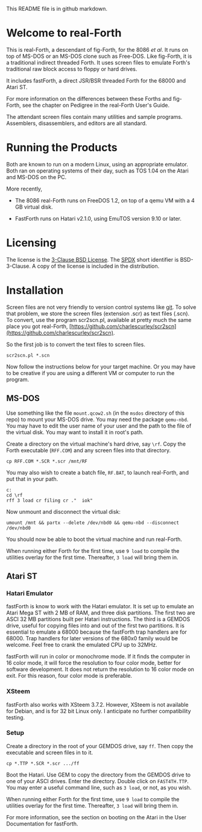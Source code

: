 This README file is in github markdown.

# Welcome to real-Forth

This is real-Forth, a descendant of fig-Forth, for the 8086 *et al*. It runs on top of MS-DOS or an MS-DOS clone such as Free-DOS. Like fig-Forth, it is a traditional indirect threaded Forth. It uses screen files to emulate Forth's traditional raw block access to floppy or hard drives.

It includes fastForth, a direct JSR/BSR threaded Forth for the 68000 and Atari ST.

For more information on the differences between these Forths and fig-Forth, see the chapter on Pedigree in the real-Forth User's Guide.

The attendant screen files contain many utilities and sample programs. Assemblers, disassemblers, and editors are all standard.

# Running the Products

Both are known to run on a modern Linux, using an appropriate emulator. Both ran on operating systems of their day, such as TOS 1.04 on the Atari and MS-DOS on the PC.

More recently,

* The 8086 real-Forth runs on FreeDOS 1.2, on top of a qemu VM with a 4 GB virtual disk.

* FastForth runs on Hatari v2.1.0, using EmuTOS version 9.10 or later.

# Licensing

The license is the [3-Clause BSD License](https://opensource.org/licenses/BSD-3-Clause). The [SPDX](https://spdx.org) short identifier is BSD-3-Clause. A copy of the license is included in the distribution.

# Installation

Screen files are not very friendly to version control systems like [git](https://git-scm.com/). To solve that problem, we store the screen files (extension .scr) as text files (.scn). To convert, use the program scr2scn.pl, available at pretty much the same place you got real-Forth, [https://github.com/charlescurley/scr2scn](https://github.com/charlescurley/scr2scn).

So the first job is to convert the text files to screen files.

    scr2scn.pl *.scn

Now follow the instructions below for your target machine. Or you may have to be creative if you are using a different VM or computer to run the program.

## MS-DOS

Use something like the file `mount.qcow2.sh` (in the `msdos` directory of this repo) to mount your MS-DOS drive. You may need the package `qemu-nbd`. You may have to edit the user name of your user and the path to the file of the virtual disk. You may want to install it in root's path.

Create a directory on the virtual machine's hard drive, say `\rf`. Copy the Forth executable (`RFF.COM`) and any screen files into that directory.

    cp RFF.COM *.SCR *.scr /mnt/RF

You may also wish to create a batch file, `RF.BAT`, to launch real-Forth, and put that in your path.

```batchfile
c:
cd \rf
rff 3 load cr filing cr ."  iok"
```

Now unmount and disconnect the virtual disk:

    umount /mnt && partx --delete /dev/nbd0 && qemu-nbd --disconnect /dev/nbd0

You should now be able to boot the virtual machine and run real-Forth.

When running either Forth for the first time, use `9 load` to compile the utilities overlay for the first time. Thereafter, `3 load` will bring them in.

## Atari ST

### Hatari Emulator

fastForth is know to work with the Hatari emulator. It is set up to emulate an Atari Mega ST with 2 MB of RAM, and three disk partitions. The first two are ASCI 32 MB partitions built per Hatari instructions. The third is a GEMDOS drive, useful for copying files into and out of the first two partitions. It is essential to emulate a 68000 because the fastForth trap handlers are for 68000. Trap handlers for later versions of the 680x0 family would be welcome. Feel free to crank the emulated CPU up to 32MHz.

fastForth will run in color or monochrome mode. If it finds the computer in 16 color mode, it will force the resolution to four color mode, better for software development. It does not return the resolution to 16 color mode on exit. For this reason, four color mode is preferable.

### XSteem

fastForth also works with XSteem 3.7.2. However, XSteem is not available for Debian, and is for 32 bit Linux only. I anticipate no further compatibility testing.

### Setup

Create a directory in the root of your GEMDOS drive, say `ff`. Then copy the executable and screen files in to it.

    cp *.TTP *.SCR *.scr .../ff

Boot the Hatari. Use GEM to copy the directory from the GEMDOS drive to one of your ASCI drives. Enter the directory. Double click on `FAST4TH.TTP`. You may enter a useful command line, such as `3 load`, or not, as you wish.

When running either Forth for the first time, use `9 load` to compile the utilities overlay for the first time. Thereafter, `3 load` will bring them in.

For more information, see the section on booting on the Atari in the User Documentation for fastForth.

